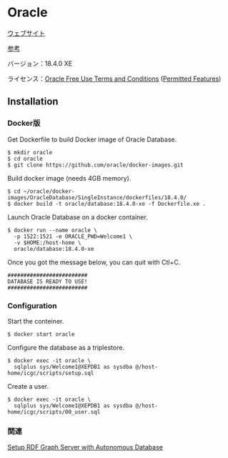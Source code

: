 # Oracle

[ウェブサイト](https://www.oracle.com/jp/database/technologies/appdev/xe.html)

[参考](https://github.com/med2rdf/icgc/blob/master/README.md)

バージョン：18.4.0 XE

ライセンス：[Oracle Free Use Terms and Conditions](https://www.oracle.com/downloads/licenses/oracle-free-license.html)
([Permitted Features](https://docs.oracle.com/en/database/oracle/oracle-database/18/xelic/licensing-information.html#GUID-3BD43E8F-53C3-42F0-BBBD-B743FD41F951))


## Installation

### Docker版
Get Dockerfile to build Docker image of Oracle Database.

    $ mkdir oracle
    $ cd oracle
    $ git clone https://github.com/oracle/docker-images.git

Build docker image (needs 4GB memory).

    $ cd ~/oracle/docker-images/OracleDatabase/SingleInstance/dockerfiles/18.4.0/
    $ docker build -t oracle/database:18.4.0-xe -f Dockerfile.xe .

Launch Oracle Database on a docker container.

    $ docker run --name oracle \
      -p 1522:1521 -e ORACLE_PWD=Welcome1 \
      -v $HOME:/host-home \
      oracle/database:18.4.0-xe

Once you got the message below, you can quit with Ctl+C.

    #########################
    DATABASE IS READY TO USE!
    #########################

### Configuration

Start the conteiner.

    $ docker start oracle

Configure the database as a triplestore.

    $ docker exec -it oracle \
      sqlplus sys/Welcome1@XEPDB1 as sysdba @/host-home/icgc/scripts/setup.sql

Create a user.

    $ docker exec -it oracle \
      sqlplus sys/Welcome1@XEPDB1 as sysdba @/host-home/icgc/scripts/00_user.sql

### 関連
[Setup RDF Graph Server with Autonomous Database](https://github.com/ryotayamanaka/setup_rdf_adb)
